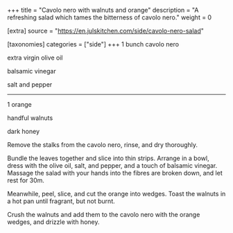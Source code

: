 +++
title = "Cavolo nero with walnuts and orange"
description = "A refreshing salad which tames the bitterness of cavolo nero."
weight = 0

[extra]
source = "https://en.julskitchen.com/side/cavolo-nero-salad"

[taxonomies]
categories = ["side"]
+++
1 bunch cavolo nero

extra virgin olive oil

balsamic vinegar

salt and pepper

<hr>

1 orange

handful walnuts

dark honey
<!-- sep -->
Remove the stalks from the cavolo nero, rinse, and dry thoroughly.

Bundle the leaves together and slice into thin strips.
Arrange in a bowl, dress with the olive oil, salt, and pepper, and a touch of balsamic vinegar.
Massage the salad with your hands into the fibres are broken down, and let rest for 30m.

Meanwhile, peel, slice, and cut the orange into wedges.
Toast the walnuts in a hot pan until fragrant, but not burnt.

Crush the walnuts and add them to the cavolo nero with the orange wedges, and drizzle with honey.
